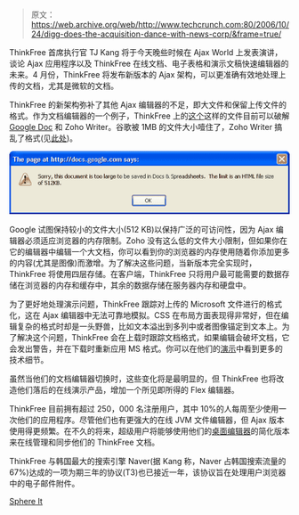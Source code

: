 # 

> 原文：<https://web.archive.org/web/http://www.techcrunch.com:80/2006/10/24/digg-does-the-acquisition-dance-with-news-corp/&frame=true/>

ThinkFree 首席执行官 TJ Kang 将于今天晚些时候在 Ajax World 上发表演讲，谈论 Ajax 应用程序以及 ThinkFree 在线文档、电子表格和演示文稿快速编辑器的未来。4 月份，ThinkFree 将发布新版本的 Ajax 架构，可以更准确有效地处理上传的文档，尤其是微软的文档。

ThinkFree 的新架构弥补了其他 Ajax 编辑器的不足，即大文件和保留上传文件的格式。作为文档编辑器的一个例子，ThinkFree 上的[这个](https://web.archive.org/web/20070320214751/http://www.thinkfree.com/fileview.tfo?method=callFileView&filemasterno=747287&filekey=npvz5nmu0o)这样的文件目前可以破解 [Google Doc](https://web.archive.org/web/20070320214751/http://www.techcrunch.com/2006/10/10/google-docs-spreadsheets-launches/) 和 Zoho Writer。谷歌被 1MB 的文件大小噎住了，Zoho Writer 搞乱了格式(见[此处](https://web.archive.org/web/20070320214751/http://writer.zoho.com/public/nickg/BottomLine0401041))。

![googledocerr.png](img/4e883b6cd5254125c34b2984ee9fdf9f.png)

Google 试图保持较小的文件大小(512 KB)以保持广泛的可访问性，因为 Ajax 编辑器必须适应浏览器的内存限制。Zoho 没有这么低的文件大小限制，但如果你在它的编辑器中编辑一个大文档，你可以看到你的浏览器的内存使用随着你添加更多的内容(尤其是图像)而激增。为了解决这些问题，当新版本完全实现时，ThinkFree 将使用四层存储。在客户端，ThinkFree 只将用户最可能需要的数据存储在浏览器的内存和缓存中，其余的数据存储在服务器内存和硬盘中。

为了更好地处理演示问题，ThinkFree 跟踪对上传的 Microsoft 文件进行的格式化，这在 Ajax 编辑器中无法可靠地模拟。CSS 在布局方面表现得非常好，但在编辑复杂的格式时却是一头野兽，比如文本溢出到多列中或者图像锚定到文本上。为了解决这个问题，ThinkFree 会在上载时跟踪文档格式，如果编辑会破坏文档，它会发出警告，并在下载时重新应用 MS 格式。你可以在他们的[演示](https://web.archive.org/web/20070320214751/http://www.thinkfree.com/fileview.tfo?method=callFileView&filemasterno=746878&filekey=pkaw0lrvq5)中看到更多的技术细节。

虽然当他们的文档编辑器切换时，这些变化将是最明显的，但 ThinkFree 也将改造他们落后的在线演示产品，增加一个所见即所得的 Flex 编辑器。

ThinkFree 目前拥有超过 250，000 名注册用户，其中 10%的人每周至少使用一次他们的应用程序。尽管他们也有更强大的在线 JVM 文件编辑器，但 Ajax 版本使用得更频繁。在不久的将来，超级用户将能够使用他们的[桌面编辑器](https://web.archive.org/web/20070320214751/http://product.thinkfree.com/desktop/)的简化版本来在线管理和同步他们的 ThinkFree 文档。

ThinkFree 与韩国最大的搜索引擎 Naver(据 Kang 称，Naver 占韩国搜索流量的 67%)达成的一项为期三年的协议(T3)也已接近一年，该协议旨在处理用户浏览器中的电子邮件附件。

[Sphere It](https://web.archive.org/web/20070320214751/http://www.sphere.com/search?q=sphereit:http://www.techcrunch.com/2007/03/20/thinkfree-apps-to-get-bigger-and-better/ "Related Blogs & Articles")